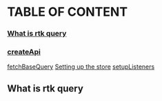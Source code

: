 # TABLE OF CONTENT

### [What is rtk query](https://github.com/goodmanfreeman/RTK-query-summary/blob/test/README.md)
### [createApi]()
 [fetchBaseQuery]()
 [Setting up the store]()
 [setupListeners]()


## What is rtk query
